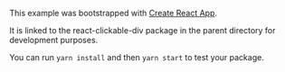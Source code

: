 This example was bootstrapped with [Create React App](https://github.com/facebook/create-react-app).

It is linked to the react-clickable-div package in the parent directory for development purposes.

You can run `yarn install` and then `yarn start` to test your package.
